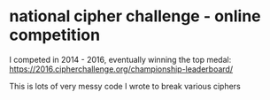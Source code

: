 # national cipher challenge - online competition
I competed in 2014 - 2016, eventually winning the top medal: 
https://2016.cipherchallenge.org/championship-leaderboard/

This is lots of very messy code I wrote to break various ciphers

